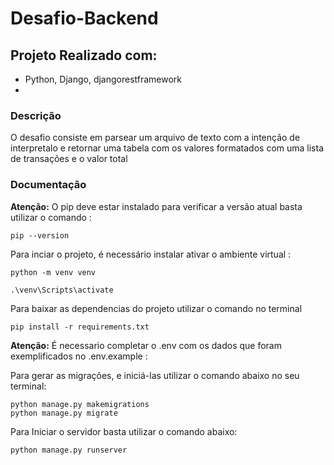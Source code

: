 # Desafio-Backend

## Projeto Realizado com:
  * Python, Django, djangorestframework
  * 
### Descrição
O desafio consiste em parsear um arquivo de texto com a intenção de interpretalo e retornar uma tabela com os valores formatados com uma lista de transações e o valor total 

### Documentação


**Atenção:** O pip deve estar instalado para verificar a versão atual basta utilizar o comando :

```
pip --version
```

Para inciar o projeto, é necessário instalar ativar o ambiente virtual :
````
python -m venv venv 
````
````
.\venv\Scripts\activate
````

Para baixar as dependencias do projeto utilizar o comando no terminal

````
pip install -r requirements.txt
````

**Atenção:** É necessario completar o .env com os dados que foram exemplificados no .env.example :


Para gerar as migrações, e iniciá-las utilizar o comando abaixo no seu terminal:

````
python manage.py makemigrations
python manage.py migrate 
````

Para Iniciar o servidor basta utilizar o comando abaixo:

````
python manage.py runserver  
````
